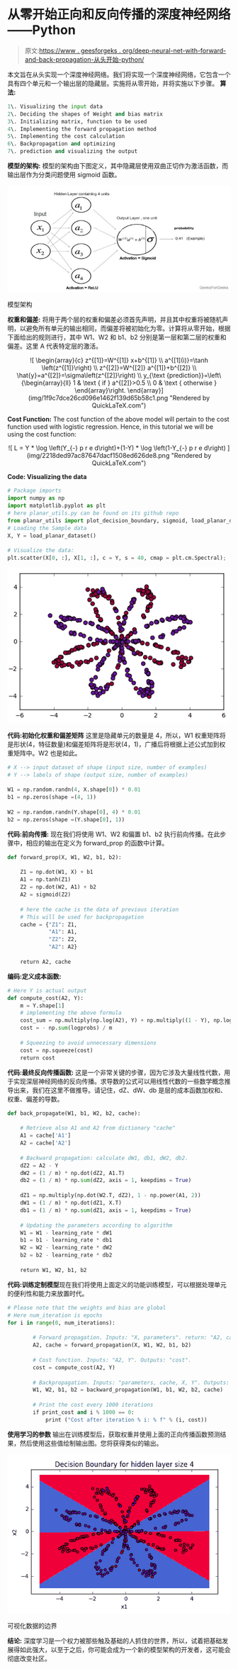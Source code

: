 # 从零开始正向和反向传播的深度神经网络——Python

> 原文:[https://www . geesforgeks . org/deep-neural-net-with-forward-and-back-propagation-从头开始-python/](https://www.geeksforgeeks.org/deep-neural-net-with-forward-and-back-propagation-from-scratch-python/)

本文旨在从头实现一个深度神经网络。我们将实现一个深度神经网络，它包含一个具有四个单元和一个输出层的隐藏层。实施将从零开始，并将实施以下步骤。
**算法:**

```py
1\. Visualizing the input data
2\. Deciding the shapes of Weight and bias matrix
3\. Initializing matrix, function to be used
4\. Implementing the forward propagation method
5\. Implementing the cost calculation
6\. Backpropagation and optimizing
7\. prediction and visualizing the output

```

**模型的架构:**
模型的架构由下图定义，其中隐藏层使用双曲正切作为激活函数，而输出层作为分类问题使用 sigmoid 函数。

![](img/32a66f6a41d4381ff722e534d6d66774.png)

模型架构

**权重和偏差:**
将用于两个层的权重和偏差必须首先声明，并且其中权重将被随机声明，以避免所有单元的输出相同，而偏差将被初始化为零。计算将从零开始，根据下面给出的规则进行，其中 W1、W2 和 b1、b2 分别是第一层和第二层的权重和偏差。这里 A 代表特定层的激活。

<center>
![ \begin{array}{c} z^{[1]}=W^{[1]} x+b^{[1]} \\ a^{[1](i)}=\tanh \left(z^{[1]}\right) \\ z^{[2]}=W^{[2]} a^{[1]}+b^{[2]} \\ \hat{y}=a^{[2]}=\sigma\left(z^{[2]}\right) \\ y_{\text {prediction}}=\left\{\begin{array}{ll} 1 & \text { if } a^{[2]}>0.5 \\ 0 & \text { otherwise } \end{array}\right. \end{array}](img/1f9c7dce26cd096e1462f139d65b58c1.png "Rendered by QuickLaTeX.com")</center>

**Cost Function:**
The cost function of the above model will pertain to the cost function used with logistic regression. Hence, in this tutorial we will be using the cost function:

<center>
![ L = Y * \log \left(Y_{-} p r e d\right)+(1-Y) * \log \left(1-Y_{-} p r e d\right)   ](img/2218ded97ac87647dacf1508ed626de8.png "Rendered by QuickLaTeX.com")
</center>

**Code: Visualizing the data**

```py
# Package imports
import numpy as np
import matplotlib.pyplot as plt
# here planar_utils.py can be found on its github repo
from planar_utils import plot_decision_boundary, sigmoid, load_planar_dataset
# Loading the Sample data
X, Y = load_planar_dataset()

# Visualize the data:
plt.scatter(X[0, :], X[1, :], c = Y, s = 40, cmap = plt.cm.Spectral);
```

![Dataset of two features](img/813990c3e4ccf146e9d2cbfcdf3cc14a.png)

**代码:初始化权重和偏差矩阵**
这里是隐藏单元的数量是 4，所以，W1 权重矩阵将是形状(4，特征数量)和偏差矩阵将是形状(4，1)，广播后将根据上述公式加到权重矩阵中。W2 也是如此。

```py
# X --> input dataset of shape (input size, number of examples)
# Y --> labels of shape (output size, number of examples)

W1 = np.random.randn(4, X.shape[0]) * 0.01
b1 = np.zeros(shape =(4, 1))

W2 = np.random.randn(Y.shape[0], 4) * 0.01
b2 = np.zeros(shape =(Y.shape[0], 1))
```

**代码:前向传播:**
现在我们将使用 W1、W2 和偏置 b1、b2 执行前向传播。在此步骤中，相应的输出在定义为 forward_prop 的函数中计算。

```py
def forward_prop(X, W1, W2, b1, b2):

    Z1 = np.dot(W1, X) + b1
    A1 = np.tanh(Z1)
    Z2 = np.dot(W2, A1) + b2
    A2 = sigmoid(Z2)

    # here the cache is the data of previous iteration
    # This will be used for backpropagation
    cache = {"Z1": Z1,
             "A1": A1,
             "Z2": Z2,
             "A2": A2}

    return A2, cache
```

**编码:定义成本函数:**

```py
# Here Y is actual output
def compute_cost(A2, Y):
    m = Y.shape[1]
    # implementing the above formula
    cost_sum = np.multiply(np.log(A2), Y) + np.multiply((1 - Y), np.log(1 - A2))
    cost = - np.sum(logprobs) / m

    # Squeezing to avoid unnecessary dimensions
    cost = np.squeeze(cost)
    return cost
```

**代码:最终反向传播函数:**
这是一个非常关键的步骤，因为它涉及大量线性代数，用于实现深层神经网络的反向传播。求导数的公式可以用线性代数的一些数学概念推导出来，我们在这里不做推导。请记住，dZ、dW、db 是层的成本函数加权和、权重、偏差的导数。

```py
def back_propagate(W1, b1, W2, b2, cache):

    # Retrieve also A1 and A2 from dictionary "cache"
    A1 = cache['A1']
    A2 = cache['A2']

    # Backward propagation: calculate dW1, db1, dW2, db2. 
    dZ2 = A2 - Y
    dW2 = (1 / m) * np.dot(dZ2, A1.T)
    db2 = (1 / m) * np.sum(dZ2, axis = 1, keepdims = True)

    dZ1 = np.multiply(np.dot(W2.T, dZ2), 1 - np.power(A1, 2))
    dW1 = (1 / m) * np.dot(dZ1, X.T)
    db1 = (1 / m) * np.sum(dZ1, axis = 1, keepdims = True)

    # Updating the parameters according to algorithm
    W1 = W1 - learning_rate * dW1
    b1 = b1 - learning_rate * db1
    W2 = W2 - learning_rate * dW2
    b2 = b2 - learning_rate * db2

    return W1, W2, b1, b2
```

**代码:训练定制模型**现在我们将使用上面定义的功能训练模型，可以根据处理单元的便利性和能力来放置时代。

```py
# Please note that the weights and bias are global 
# Here num_iteration is epochs
for i in range(0, num_iterations):

        # Forward propagation. Inputs: "X, parameters". return: "A2, cache".
        A2, cache = forward_propagation(X, W1, W2, b1, b2)

        # Cost function. Inputs: "A2, Y". Outputs: "cost".
        cost = compute_cost(A2, Y)

        # Backpropagation. Inputs: "parameters, cache, X, Y". Outputs: "grads".
        W1, W2, b1, b2 = backward_propagation(W1, b1, W2, b2, cache)

        # Print the cost every 1000 iterations
        if print_cost and i % 1000 == 0:
            print ("Cost after iteration % i: % f" % (i, cost))
```

**使用学习的参数**
输出在训练模型后，获取权重并使用上面的正向传播函数预测结果，然后使用这些值绘制输出图。您将获得类似的输出。

![](img/107b88044e4dbc6edc11b128bbe6ab0f.png)

可视化数据的边界

**结论:**
深度学习是一个权力被那些触及基础的人抓住的世界，所以，试着把基础发展得如此强大，以至于之后，你可能会成为一个新的模型架构的开发者，这可能会彻底改变社区。